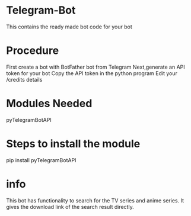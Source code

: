 # Telegram-Bot
This contains the ready made bot code for your bot 
# Procedure
  First create a bot with BotFather bot from Telegram 
  Next,generate an API token for your bot
  Copy the API token in the python program 
  Edit your /credits details
# Modules Needed
   pyTelegramBotAPI 
# Steps to install the module
   pip install pyTelegramBotAPI
# info 
  This bot has functionality to search for the TV series and anime series.
  It gives the download link of the search result directly.
 
